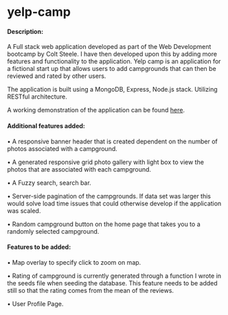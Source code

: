 # yelp-camp

#### Description: 
A Full stack web application developed as part of the Web Development bootcamp by Colt Steele.
I have then developed upon this by adding more features and functionality to the application.
Yelp camp is an application for a fictional start up that allows users to add campgrounds that can then be reviewed and rated by other users. 

The application is built using a MongoDB, Express, Node.js stack. Utilizing RESTful architecture. 

A working demonstration of the application can be found [here](https://dry-anchorage-86124.herokuapp.com/).


#### Additional features added:
•	A responsive banner header that is created dependent on the number of photos associated with a campground. 

•	A generated responsive grid photo gallery with light box to view the photos that are associated with each campground.

•	A Fuzzy search, search bar. 

•	Server-side pagination of the campgrounds. If data set was larger this would solve load time issues that could otherwise develop if the application was scaled.

•	Random campground button on the home page that takes you to a randomly selected campground. 


#### Features to be added:  
•	Map overlay to specify click to zoom on map.

•	Rating of campground is currently generated through a function I wrote in the seeds file when seeding the database. This feature needs to be added still so that the rating comes from the mean of the reviews. 

•	User Profile Page.
